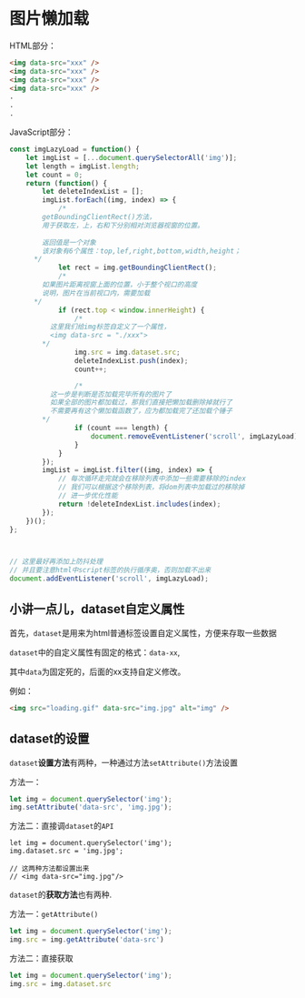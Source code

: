 # 图片懒加载

HTML部分：

```html
<img data-src="xxx" />
<img data-src="xxx" />
<img data-src="xxx" />
<img data-src="xxx" />
.
.
.
```



JavaScript部分：

```js
const imgLazyLoad = function() {
	let imgList = [...document.querySelectorAll('img')];
	let length = imgList.length;
	let count = 0;
	return (function() {
		let deleteIndexList = [];
		imgList.forEach((img, index) => {
			/*
        getBoundingClientRect()方法，
        用于获取左，上，右和下分别相对浏览器视窗的位置。 
        
        返回值是一个对象
        该对象有6个属性：top,lef,right,bottom,width,height； 
      */
			let rect = img.getBoundingClientRect();
			/*
        如果图片距离视窗上面的位置，小于整个视口的高度
        说明，图片在当前视口内，需要加载
      */
			if (rect.top < window.innerHeight) {
				/*
          这里我们给img标签自定义了一个属性，
          <img data-src = "./xxx">
        */
				img.src = img.dataset.src;
				deleteIndexList.push(index);
				count++;

				/*
          这一步是判断是否加载完毕所有的图片了
          如果全部的图片都加载过，那我们直接把懒加载删除掉就行了
          不需要再有这个懒加载函数了，应为都加载完了还加载个锤子
        */
				if (count === length) {
					document.removeEventListener('scroll', imgLazyLoad);
				}
			}
		});
		imgList = imgList.filter((img, index) => {
			// 每次循环走完就会在移除列表中添加一些需要移除的index
			// 我们可以根据这个移除列表，将dom列表中加载过的移除掉
			// 进一步优化性能
			return !deleteIndexList.includes(index);
		});
	})();
};



// 这里最好再添加上防抖处理
// 并且要注意html中script标签的执行循序奥，否则加载不出来
document.addEventListener('scroll', imgLazyLoad);

```



## 小讲一点儿，dataset自定义属性

首先，`dataset`是用来为html普通标签设置自定义属性，方便来存取一些数据

`dataset`中的自定义属性有固定的格式：`data-xx`,

其中`data`为固定死的，后面的xx支持自定义修改。

例如：

```html
<img src="loading.gif" data-src="img.jpg" alt="img" />
```



## dataset的设置

`dataset`**设置方法**有两种，一种通过方法`setAttribute()`方法设置

方法一：

```js
let img = document.querySelector('img');
img.setAttribute('data-src', 'img.jpg');
```



方法二：直接调`dataset`的`API`

```JS
let img = document.querySelector('img');
img.dataset.src = 'img.jpg';

// 这两种方法都设置出来
// <img data-src="img.jpg"/>
```



`dataset`的**获取方法**也有两种.

方法一：`getAttribute()`

```js
let img = document.querySelector('img');
img.src = img.getAttribute('data-src')
```

方法二：直接获取

```js
let img = document.querySelector('img');
img.src = img.dataset.src
```

